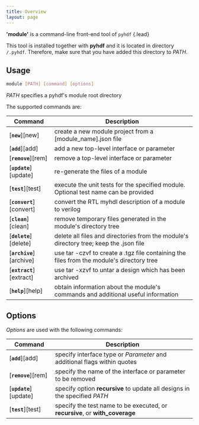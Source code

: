 ```yaml
---
title: Overview 
layout: page
---
```


__'module'__ is a command-line front-end tool of `pyhdf`
{.lead}

This tool is installed together with __pyhdf__ and it is located in directory `/.pyhdf`.
Therefore, make sure that you have added this directory to _PATH_.


Usage
-----

```.bash
module [PATH] [command] [options]
```

_PATH_ specifies a pyhdf's module root directory

The supported commands are:

 Command                  | Description
--------------------------|------------------------------
 [__`new`__][new]         | create a new module project from a \[module_name\].json file
 [__`add`__][add]         | add a new top-level interface or parameter
 [__`remove`__][rem]      | remove a top-level interface or parameter
 [__`update`__][update]   | re-generate the files of a module
 [__`test`__][test]       | execute the unit tests for the specified module. Optional test name can be provided
 [__`convert`__][convert] | convert the RTL myhdl description of a module to verilog
 [__`clean`__][clean]     | remove temporary files generated in the module's directory tree
 [__`delete`__][delete]   | delete all files and directories from the module's directory tree; keep the .json file
 [__`archive`__][archive] | use tar -czvf to create a .tgz file containing the files from the module's directory tree
 [__`extract`__][extract] | use tar -xzvf to untar a design which has been archived
 [__`help`__][help]       | obtain information about the module's commands and additional useful information

Options
-------
_Options_ are used with the following commands:

 Command                | Description
----------------------- | ------------------------------ 
 [__`add`__][add]       | specify interface type or _Parameter_ and additional flags within quotes
 [__`remove`__][rem]    | specify the name of the interface or parameter to be removed
 [__`update`__][update] | specify option __recursive__ to update all designs in the specified _PATH_
 [__`test`__][test]     | specify the test name to be executed, or __recursive__, or __with_coverage__
